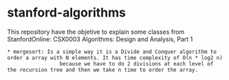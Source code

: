 # stanford-algorithms

This repository have the objetive to explain some classes from StanfordOnline: CSX0003 Algorithms: Design and Analysis, Part 1 

	* mergesort: Is a simple way it is a Divide and Conquer algorithm to order a array with N elements. It has time complexity of O(n * log2 n)
                     because we have to do 2 divisions at each level of the recursion tree and then we take n time to order the array.
